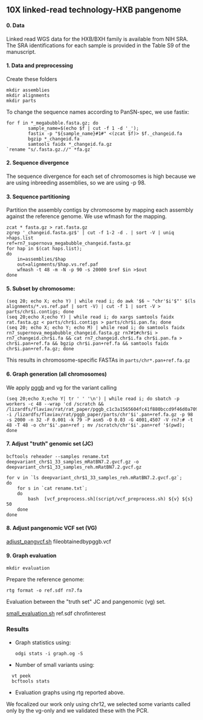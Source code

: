 ## 10X linked-read technology-HXB pangenome

#### 0. Data 
Linked read WGS data for the HXB/BXH family is available from NIH SRA. 
The SRA identifications for each sample is provided in the Table S9 of the manuscript.

#### 1. Data and preprocessing

Create these folders
```
mkdir assemblies
mkdir alignments
mkdir parts
```
To change the sequence names according to PanSN-spec, we use fastix:
```
for f in *_megabubble.fasta.gz; do                    
        sample_name=$(echo $f | cut -f 1 -d '_');  
        fastix -p "${sample_name}#1#" <(zcat $f)> $f._changeid.fa                
        bgzip *_changeid.fa
        samtools faidx *_changeid.fa.gz  
`rename "s/.fasta.gz.//" *fa.gz`
```   
#### 2. Sequence divergence
The sequence divergence for each set of chromosomes is high because we are using inbreeding assemblies, so we are using -p 98.

#### 3. Sequence partitioning
Partition the assembly contigs by chromosome by mapping each assembly against the reference genome. We use wfmash for the mapping.

```
zcat * fasta.gz > rat.fasta.gz
zgrep '_changeid.fasta.gz$' | cut -f 1-2 -d . | sort -V | uniq >haps.list
ref=rn7_supernova_megabubble_changeid.fasta.gz
for hap in $(cat haps.list);
do
    in=assemblies/$hap
    out=alignments/$hap.vs.ref.paf
    wfmash -t 48 -m -N -p 90 -s 20000 $ref $in >$out
done
```
#### 5. Subset by chromosome:

```
(seq 20; echo X; echo Y) | while read i; do awk '$6 ~ "chr'$i'$"' $(ls alignments/*.vs.ref.paf | sort -V) | cut -f 1 | sort -V > parts/chr$i.contigs; done 
(seq 20;echo X;echo Y) | while read i; do xargs samtools faidx rat.fasta.gz < parts/chr$i.contigs > parts/chr$i.pan.fa; done 
(seq 20; echo X; echo Y; echo M) | while read i; do samtools faidx rn7_supernova_megabubble_changeid.fasta.gz rn7#1#chr$i > rn7_changeid.chr$i.fa && cat rn7_changeid.chr$i.fa chr$i.pan.fa > chr$i.pan+ref.fa && bgzip chr$i.pan+ref.fa && samtools faidx chr$i.pan+ref.fa.gz; done
```

This results in chromosome-specific FASTAs in `parts/chr*.pan+ref.fa.gz`

#### 6. Graph generation (all chromosomes)

We apply [pggb](https://github.com/pangenome/pggb) and vg for the variant calling
```
(seq 20;echo X;echo Y| tr ' ' '\n') | while read i; do sbatch -p workers -c 48 --wrap 'cd /scratch && /lizardfs/flaviav/rat/rat_paper/pggb_c1c3a1565604fc41f880bccd9f46d0a709f3e774 -i /lizardfs/flaviav/rat/pggb_paper/parts/chr'$i'.pan+ref.fa.gz -p 98 -s 2000 -n 32 -F 0.001 -k 79 -P asm5 -O 0.03 -G 4001,4507 -V rn7:# -t 48 -T 48 -o chr'$i'.pan+ref ; mv /scratch/chr'$i'.pan+ref '$(pwd); done
```
#### 7. Adjust "truth" genomic set (JC)
`bcftools reheader --samples rename.txt deepvariant_chr$1_33_samples_mRatBN7.2.gvcf.gz -o deepvariant_chr$1_33_samples_reh.mRatBN7.2.gvcf.gz`

```
for v in `ls deepvariant_chr$1_33_samples_reh.mRatBN7.2.gvcf.gz`;
do
    for s in `cat rename.txt`;
    do
        bash  [vcf_preprocess.sh](script/vcf_preprocess.sh) ${v} ${s} 50
    done
done
```
#### 8. Adjust pangenomic VCF set (VG)

[adjust_pangvcf.sh](script/adjust_pangvcf.sh) fileobtainedbypggb.vcf

#### 9. Graph evaluation
```
mkdir evaluation
```
Prepare the reference genome:
```
rtg format -o ref.sdf rn7.fa
```
Evaluation between the "truth set" JC and pangenomic (vg) set.

[small_evaluation.sh](https://github.com/Flavia95/HXB_pangenome/blob/main/scripts/small_evaluation.sh) ref.sdf chrofinterest

### Results

- Graph statistics using:
  ```
  odgi stats -i graph.og -S
  ```
- Number of small variants using:
```
  vt peek
  bcftools stats
```
- Evaluation graphs using rtg reported above.

We focalized our work only using chr12, we selected some variants called only by the vg-only and we validated these with the PCR.
